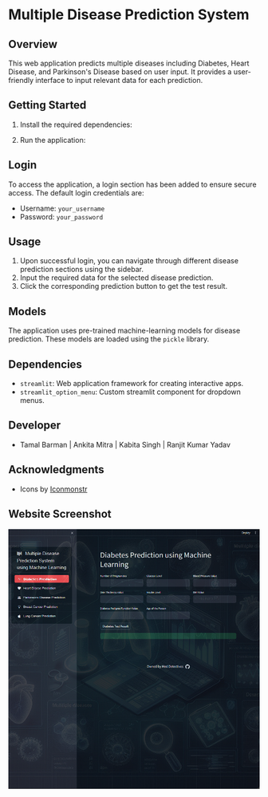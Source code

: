 # Multiple Disease Prediction System

## Overview

This web application predicts multiple diseases including Diabetes, Heart Disease, and Parkinson's Disease based on user input. It provides a user-friendly interface to input relevant data for each prediction.

## Getting Started

1. Install the required dependencies:

2. Run the application:

## Login

To access the application, a login section has been added to ensure secure access. The default login credentials are:

- Username: `your_username`
- Password: `your_password`

## Usage

1. Upon successful login, you can navigate through different disease prediction sections using the sidebar.
2. Input the required data for the selected disease prediction.
3. Click the corresponding prediction button to get the test result.

## Models

The application uses pre-trained machine-learning models for disease prediction. These models are loaded using the `pickle` library.

## Dependencies

- `streamlit`: Web application framework for creating interactive apps.
- `streamlit_option_menu`: Custom streamlit component for dropdown menus.

## Developer

- Tamal Barman | Ankita Mitra | Kabita Singh | Ranjit Kumar Yadav

## Acknowledgments

- Icons by [Iconmonstr](https://iconmonstr.com/)

## Website Screenshot
<img src="./Presentation/Disease Prediction with Machine Learning.png" alt="Website Screenshot">

